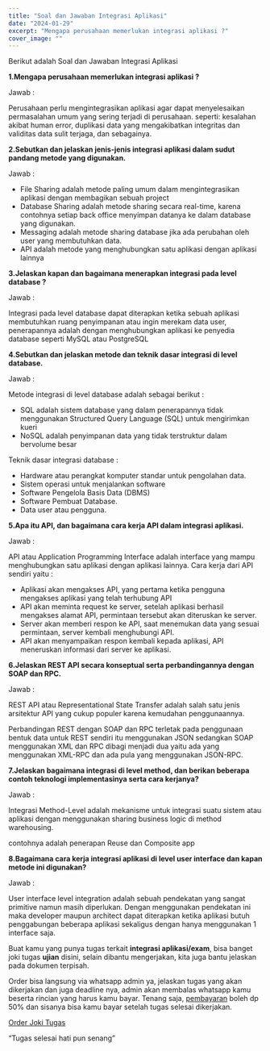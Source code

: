 ```yaml
---
title: "Soal dan Jawaban Integrasi Aplikasi"
date: "2024-01-29"
excerpt: "Mengapa perusahaan memerlukan integrasi aplikasi ?"
cover_image: ""
---
```


Berikut adalah Soal dan Jawaban Integrasi Aplikasi

**1.Mengapa perusahaan memerlukan integrasi aplikasi ?**

Jawab :

Perusahaan perlu mengintegrasikan aplikasi agar dapat menyelesaikan permasalahan umum yang sering terjadi di perusahaan. seperti: kesalahan akibat human error, duplikasi data yang mengakibatkan integritas dan validitas data sulit terjaga, dan sebagainya.

**2.Sebutkan dan jelaskan jenis-jenis integrasi aplikasi dalam sudut pandang metode yang digunakan.**

Jawab :

- File Sharing adalah metode paling umum dalam mengintegrasikan aplikasi dengan membagikan sebuah project
- Database Sharing adalah metode sharing secara real-time, karena contohnya setiap back office menyimpan datanya ke dalam database yang digunakan.
- Messaging adalah metode sharing database jika ada perubahan oleh user yang membutuhkan data.
- API adalah metode yang menghubungkan satu aplikasi dengan aplikasi lainnya

**3.Jelaskan kapan dan bagaimana menerapkan integrasi pada level database ?**

Jawab :

Integrasi pada level database dapat diterapkan ketika sebuah aplikasi membutuhkan ruang penyimpanan atau ingin merekam data user, penerapannya adalah dengan menghubungkan aplikasi ke penyedia database seperti MySQL atau PostgreSQL

**4.Sebutkan dan jelaskan metode dan teknik dasar integrasi di level database.**

Jawab :

Metode integrasi di level database adalah sebagai berikut :

- SQL adalah sistem database yang dalam penerapannya tidak menggunakan Structured Query Language (SQL) untuk mengirimkan kueri
- NoSQL adalah penyimpanan data yang tidak terstruktur dalam bervolume besar

Teknik dasar integrasi database :

- Hardware atau perangkat komputer standar untuk pengolahan data.
- Sistem operasi untuk menjalankan software
- Software Pengelola Basis Data (DBMS)
- Software Pembuat Database.
- Data user atau pengguna.

**5.Apa itu API, dan bagaimana cara kerja API dalam integrasi aplikasi.**

Jawab :

API atau Application Programming Interface adalah interface yang mampu menghubungkan satu aplikasi dengan aplikasi lainnya. Cara kerja dari API sendiri yaitu :

- Aplikasi akan mengakses API, yang pertama ketika pengguna mengakses aplikasi yang telah terhubung API
- API akan meminta request ke server, setelah aplikasi berhasil mengakses alamat API, permintaan tersebut akan diteruskan ke server.
- Server akan memberi respon ke API, saat menemukan data yang sesuai permintaan, server kembali menghubungi API.
- API akan menyampaikan respon kembali kepada aplikasi, API meneruskan informasi dari server ke aplikasi.

**6.Jelaskan REST API secara konseptual serta perbandingannya dengan SOAP dan RPC.**

Jawab :

REST API atau Representational State Transfer adalah salah satu jenis arsitektur API yang cukup populer karena kemudahan penggunaannya.

Perbandingan REST dengan SOAP dan RPC terletak pada penggunaan bentuk data untuk REST sendiri itu menggunakan JSON sedangkan SOAP menggunakan XML dan RPC dibagi menjadi dua yaitu ada yang menggunakan XML-RPC dan ada pula yang menggunakan JSON-RPC.

**7.Jelaskan bagaimana integrasi di level method, dan berikan beberapa contoh teknologi implementasinya serta cara kerjanya?**

Jawab :

Integrasi Method-Level adalah mekanisme untuk integrasi suatu sistem atau aplikasi dengan menggunakan sharing business logic di method warehousing.

contohnya adalah penerapan Reuse dan Composite app

**8.Bagaimana cara kerja integrasi aplikasi di level user interface dan kapan metode ini digunakan?**

Jawab :

User interface level integration adalah sebuah pendekatan yang sangat primitive namun masih diperlukan. Dengan menggunakan pendekatan ini maka developer maupun architect dapat diterapkan ketika aplikasi butuh penggabungan beberapa aplikasi sekaligus dengan hanya menggunakan 1 interface saja.

Buat kamu yang punya tugas terkait **integrasi aplikasi/exam**, bisa banget joki tugas **ujian** disini, selain dibantu mengerjakan, kita juga bantu jelaskan pada dokumen terpisah.

Order bisa langsung via whatsapp admin ya, jelaskan tugas yang akan dikerjakan dan juga deadline nya, admin akan membalas whatsapp kamu beserta rincian yang harus kamu bayar. Tenang saja, [pembayaran](https://stacktugas.id/pembayaran/) boleh dp 50% dan sisanya bisa kamu bayar setelah tugas selesai dikerjakan.

[Order Joki Tugas](https://stacktugas.id/)

“Tugas selesai hati pun senang”
